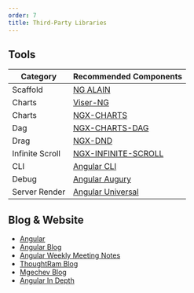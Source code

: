 ```yaml
---
order: 7
title: Third-Party Libraries
---
```


## Tools

Category | Recommended Components
---------|-----------------------
Scaffold  |[NG ALAIN](http://ng-alain.com/)
Charts |[Viser-NG](https://viserjs.github.io/docs.html)
Charts |[NGX-CHARTS](https://swimlane.github.io/ngx-charts/)
Dag |[NGX-CHARTS-DAG](https://swimlane.github.io/ngx-graph/)
Drag |[NGX-DND](https://swimlane.github.io/ngx-dnd/)
Infinite Scroll|[NGX-INFINITE-SCROLL](https://github.com/orizens/ngx-infinite-scroll)
CLI |[Angular CLI](https://cli.angular.io/)
Debug |[Angular Augury](https://augury.angular.io/)
Server Render |[Angular Universal](https://universal.angular.io/)


## Blog & Website

- [Angular](https://angular.io/)
- [Angular Blog](https://blog.angular.io/)
- [Angular Weekly Meeting Notes](http://g.co/ng/weekly-notes)
- [ThoughtRam Blog](https://blog.thoughtram.io/)
- [Mgechev Blog](http://blog.mgechev.com/)
- [Angular In Depth](https://blog.angularindepth.com/)